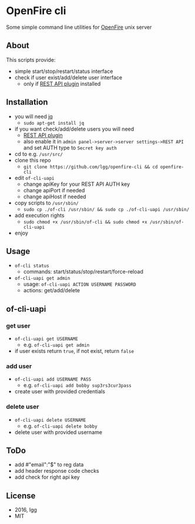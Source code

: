 # OpenFire cli

Some simple command line utilities for [OpenFire](https://www.igniterealtime.org/projects/openfire/) unix server

## About

This scripts provide:
* simple start/stop/restart/status interface
* check if user exist/add/delete user interface
    * only if [REST API plugin](https://www.igniterealtime.org/projects/openfire/plugins/restapi/readme.html) installed
    
## Installation

* you will need [jq](https://stedolan.github.io/jq/)
    * `sudo apt-get install jq`
* if you want check/add/delete users you will need
    * [REST API plugin](https://www.igniterealtime.org/projects/openfire/plugins.jsp)
    * also enable it in `admin panel->server->server settings->REST API` and set AUTH type to `Secret key auth`
* cd to e.g. `/usr/src/`
* clone this repo
    * `git clone https://github.com/lgg/openfire-cli && cd openfire-cli`
* edit `of-cli-uapi`
    * change apiKey for your REST API AUTH key
    * change apiPort if needed
    * change apiHost if needed
* copy scripts to `/usr/sbin/`
    * `sudo cp ./of-cli /usr/sbin/ && sudo cp ./of-cli-uapi /usr/sbin/`
* add execution rights
    * `sudo chmod +x /usr/sbin/of-cli && sudo chmod +x /usr/sbin/of-cli-uapi`
* enjoy
    
## Usage

* `of-cli status`
    * commands: start/status/stop/restart/force-reload
* `of-cli-uapi get admin`
    * usage: `of-cli-uapi ACTION USERNAME PASSWORD`
    * actions: get/add/delete

## of-cli-uapi

### get user

* `of-cli-uapi get USERNAME`
    * e.g. `of-cli-uapi get admin`
* if user exists return `true`, if not exist, return `false`

### add user

* `of-cli-uapi add USERNAME PASS`
    * e.g. `of-cli-uapi add bobby sup3rs3cur3pass`
* create user with provided credentials

### delete user

* `of-cli-uapi delete USERNAME`
    * e.g. `of-cli-uapi delete bobby`
* delete user with provided username

## ToDo

* add #"email":"$" to reg data
* add header response code checks
* add check for right api key

## License

* 2016, lgg
* MIT